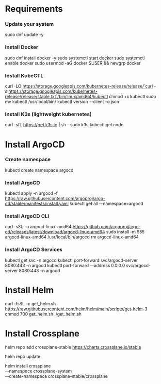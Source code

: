 # Requirements

### Update your system

sudo dnf update -y 

### Install Docker

sudo dnf install docker -y
sudo systemctl start docker
sudo systemctl enable docker
sudo usermod -aG docker $USER && newgrp docker

### Install KubeCTL

curl -LO https://storage.googleapis.com/kubernetes-release/release/`curl -s https://storage.googleapis.com/kubernetes-release/release/stable.txt`/bin/linux/amd64/kubectl
chmod +x kubectl
sudo mv kubectl /usr/local/bin/
kubectl version --client -o json

### Install K3s (lightweight kubernetes)

curl -sfL https://get.k3s.io | sh - 
sudo k3s kubectl get node 

# Install ArgoCD 

### Create namespace

kubectl create namespace argocd

### Install ArgoCD

kubectl apply -n argocd -f https://raw.githubusercontent.com/argoproj/argo-cd/stable/manifests/install.yaml
kubectl get all --namespace=argocd

### Install ArgoCD CLI

curl -sSL -o argocd-linux-amd64 https://github.com/argoproj/argo-cd/releases/latest/download/argocd-linux-amd64
sudo install -m 555 argocd-linux-amd64 /usr/local/bin/argocd
rm argocd-linux-amd64

### Install ArgoCD Services

kubectl get svc -n argocd
kubectl port-forward svc/argocd-server 8080:443 -n argocd
kubectl port-forward --address 0.0.0.0 svc/argocd-server 8080:443 -n argocd

# Install Helm

curl -fsSL -o get_helm.sh https://raw.githubusercontent.com/helm/helm/main/scripts/get-helm-3
chmod 700 get_helm.sh
./get_helm.sh


# Install Crossplane

helm repo add crossplane-stable https://charts.crossplane.io/stable

helm repo update

helm install crossplane \
--namespace crossplane-system \
--create-namespace crossplane-stable/crossplane




